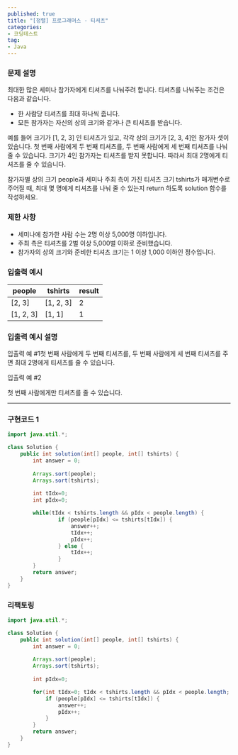 ```yaml
---
published: true
title: "[정렬] 프로그래머스 - 티셔츠"
categories: 
- 코딩테스트
tag:
- Java
---  
```


### 문제 설명

최대한 많은 세미나 참가자에게 티셔츠를 나눠주려 합니다. 티셔츠를 나눠주는 조건은 다음과 같습니다.

- 한 사람당 티셔츠를 최대 하나씩 줍니다.
- 모든 참가자는 자신의 상의 크기와 같거나 큰 티셔츠를 받습니다.

예를 들어 크기가 [1, 2, 3] 인 티셔츠가 있고, 각각 상의 크기가 [2, 3, 4]인 참가자 셋이 있습니다. 첫 번째 사람에게 두 번째 티셔츠를, 두 번째 사람에게 세 번째 티셔츠를 나눠줄 수 있습니다. 크기가 4인 참가자는 티셔츠를 받지 못합니다. 따라서 최대 2명에게 티셔츠를 줄 수 있습니다.

참가자별 상의 크기 people과 세미나 주최 측이 가진 티셔츠 크기 tshirts가 매개변수로 주어질 때, 최대 몇 명에게 티셔츠를 나눠 줄 수 있는지 return 하도록 solution 함수를 작성하세요.

### 제한 사항

- 세미나에 참가한 사람 수는 2명 이상 5,000명 이하입니다.
- 주최 측은 티셔츠를 2벌 이상 5,000벌 이하로 준비했습니다.
- 참가자의 상의 크기와 준비한 티셔츠 크기는 1 이상 1,000 이하인 정수입니다.

### 입출력 예시

| people | tshirts | result |
| --- | --- | --- |
| [2, 3] | [1, 2, 3] | 2 |
| [1, 2, 3] | [1, 1] | 1 |

### 입출력 예시 설명

입출력 예 #1첫 번째 사람에게 두 번째 티셔츠를, 두 번째 사람에게 세 번째 티셔츠를 주면 최대 2명에게 티셔츠를 줄 수 있습니다.

입출력 예 #2

첫 번째 사람에게만 티셔츠를 줄 수 있습니다.

---

### 구현코드 1

```java
import java.util.*;

class Solution {
    public int solution(int[] people, int[] tshirts) {
        int answer = 0;
        
        Arrays.sort(people);
        Arrays.sort(tshirts);
        
        int tIdx=0;
        int pIdx=0;

        while(tIdx < tshirts.length && pIdx < people.length) {
                if (people[pIdx] <= tshirts[tIdx]) {
                    answer++;
                    tIdx++;
                    pIdx++;
                } else {
                    tIdx++;
                }
        }
        return answer;
    }
}
```

### 리팩토링

```java
import java.util.*;

class Solution {
    public int solution(int[] people, int[] tshirts) {
        int answer = 0;
        
        Arrays.sort(people);
        Arrays.sort(tshirts);
        
        int pIdx=0;

        for(int tIdx=0; tIdx < tshirts.length && pIdx < people.length; tIdx++){
            if (people[pIdx] <= tshirts[tIdx]) {
                answer++;
                pIdx++;
            }
        }
        return answer;
    }
}

```
